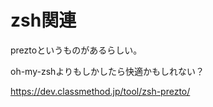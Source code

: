 # zsh関連

preztoというものがあるらしい。

oh-my-zshよりもしかしたら快適かもしれない？

https://dev.classmethod.jp/tool/zsh-prezto/
